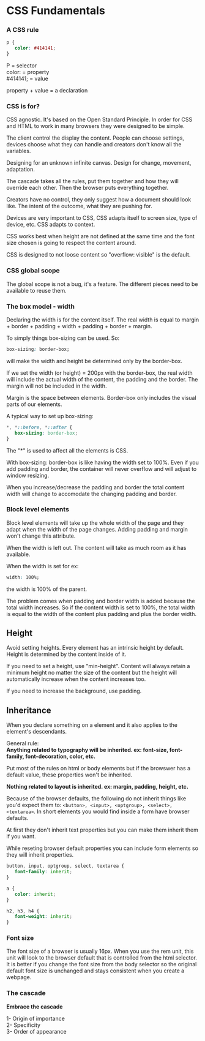 # CSS Fundamentals

### A CSS rule  

```css
p {
   color: #414141;
}
```
P = selector  
color: = property  
#414141; = value  

property + value = a declaration  

### CSS is for?

CSS agnostic. It's based on the Open Standard Principle. In order for CSS and HTML to work in many browsers they were designed to be simple.  

The client control the display the content. People can choose settings, devices choose what they can handle and creators don't know all the variables. 

Designing for an unknown infinite canvas. Design for change, movement, adaptation. 

The cascade takes all the rules, put them together and how they will override each other. Then the browser puts everything together.

Creators have no control, they only suggest how a document should look like. The intent of the outcome, what they are pushing for.  

Devices are very important to CSS, CSS adapts itself to screen size, type of device, etc. CSS adapts to context.   

CSS works best when height are not defined at the same time and the font size chosen is going to respect the content around.  

CSS is designed to not loose content so "overflow: visible" is the default.  

### CSS global scope

The global scope is not a bug, it's a feature. The different pieces need to be available to reuse them.

### The box model - width

Declaring the width is for the content itself. The real width is equal to margin + border + padding + width + padding + border + margin.  

To simply things box-sizing can be used. So:
```css
box-sizing: border-box;
``` 
will make the width and height be determined only by the border-box.  

If we set the width (or height) = 200px with the border-box, the real width will include the actual width of the content, the padding and the border. The margin will not be included in the width.  

Margin is the space between elements. Border-box only includes the visual parts of our elements. 

A typical way to set up box-sizing:
```css
*, *::before, *::after {
   box-sizing: border-box;
}
```
The "*" is used to affect all the elements is CSS.  

With box-sizing: border-box is like having the width set to 100%. Even if you add padding and border, the container will never overflow and will adjust to window resizing. 

When you increase/decrease the padding and border the total content width will change to accomodate the changing padding and border.  

### Block level elements

Block level elements will take up the whole width of the page and they adapt when the width of the page changes. Adding padding and margin won't change this attribute.  

When the width is left out. The content will take as much room as it has available. 

When the width is set for ex:
```css
width: 100%;
```
the width is 100% of the parent.  

The problem comes when padding and border width is added because the total width increases. So if the content width is set to 100%, the total width is equal to the width of the content plus padding and plus the border width. 

## Height

Avoid setting heights. Every element has an intrinsic height by default. Height is determined by the content inside of it. 

If you need to set a height, use "min-height". Content will always retain a minimum height no matter the size of the content but the height will automatically increase when the content increases too.  

If you need to increase the background, use padding. 

## Inheritance

When you declare something on a element and it also applies to the element's descendants.

General rule:  
**Anything related to typography will be inherited. ex: font-size, font-family, font-decoration, color, etc.**  

Put most of the rules on html or body elements but if the browswer has a default value, these properties won't be inherited.  

**Nothing related to layout is inherited. ex: margin, padding, height, etc.**  

Because of the browser defaults, the following do not inherit things like you'd expect them to: ```<button>, <input>, <optgroup>, <select>, <textarea>```. In short elements you would find inside a form have browser defaults.  

At first they don't inherit text properties but you can make them inherit them if you want.  

While reseting browser default properties you can include form elements so they will inherit properties.  
```css
button, input, optgroup, select, textarea {
   font-family: inherit;
}

a {
   color: inherit;
}

h2, h3, h4 {
   font-weight: inherit;
}
```

### Font size

The font size of a browser is usually 16px. When you use the rem unit, this unit will look to the browser default that is controlled from the html selector. It is better if you change the font size from the body selector so the original default font size is unchanged and stays consistent when you create a webpage.  

### The cascade

**Embrace the cascade**

1- Origin of importance  
2- Specificity  
3- Order of appearance  

